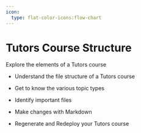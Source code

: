 ```yaml
---
icon:
  type: flat-color-icons:flow-chart
---
```


# Tutors Course Structure

Explore the elements of a Tutors course

- Understand the file structure of a Tutors course


- Get to know the various topic types


- Identify important files


- Make changes with Markdown


- Regenerate and Redeploy your Tutors course